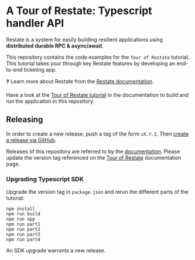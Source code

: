 # A Tour of Restate: Typescript handler API

Restate is a system for easily building resilient applications using **distributed durable RPC & async/await**.

This repository contains the code examples for the `Tour of Restate` tutorial.
This tutorial takes your through key Restate features by developing an end-to-end ticketing app.

❓ Learn more about Restate from the [Restate documentation](https://docs.restate.dev).

Have a look at the [Tour of Restate tutorial](https://docs.restate.dev/tour) in the documentation to build and run the application in this repository.

## Releasing

In order to create a new release, push a tag of the form `vX.Y.Z`.
Then [create a release via GitHub](https://github.com/restatedev/tour-of-restate-typescript/releases).

Releases of this repository are referred to by the [documentation](https://github.com/restatedev/documentation).
Please update the version tag referenced on the [Tour of Restate](https://github.com/restatedev/documentation/blob/main/docs/tour.mdx) documentation page.

### Upgrading Typescript SDK
Upgrade the version tag in `package.json` and rerun the different parts of the tutorial:
```
npm install
npm run build
npm run app
npm run part1
npm run part2
npm run part3
npm run part4
```

An SDK upgrade warrants a new release.